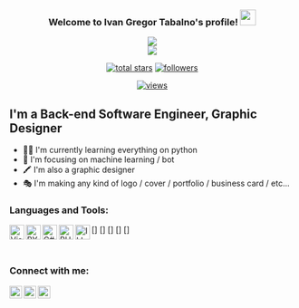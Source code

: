 <h3 align="center">
  Welcome to Ivan Gregor Tabalno's profile!
  <img src="https://media.giphy.com/media/hvRJCLFzcasrR4ia7z/giphy.gif" width="28">
</h3>

<!-- https://readme-typing-svg.herokuapp.com/demo/ -->
<p align="center">
  <a href="https://github.com/DenverCoder1/readme-typing-svg"><img src="https://readme-typing-svg.herokuapp.com?color=%23E1AD01&center=true&vCenter=true&width=350&lines=Back-end+Software+Engineer"></a><br>
  <a href="https://github.com/DenverCoder1/readme-typing-svg"><img src="https://readme-typing-svg.herokuapp.com?color=%23E1AD01&center=true&vCenter=true&width=350&lines=Graphic+Designer"></a>
</p>

<!-- View counter - https://github.com/DenverCoder1/Simple-View-Counter -->
<!-- Star counter - https://github.com/idealclover/GitHub-Star-Counter -->
<p align="center">
  <a href="https://github.com/igmtOfficial?tab=repositories&sort=stargazers">
    <img alt="total stars" title="Total stars on GitHub" src="https://custom-icon-badges.herokuapp.com/badge/dynamic/json?logo=star&color=55960c&labelColor=488207&label=Stars&style=for-the-badge&query=%24.stars&url=https://api.github-star-counter.workers.dev/user/igmtOfficial"/></a>
  
  <a href="https://github.com/igmtOfficial?tab=followers">
    <img alt="followers" title="Follow me on Github" src="https://custom-icon-badges.herokuapp.com/github/followers/igmtOfficial?color=236ad3&labelColor=1155ba&style=for-the-badge&logo=person-add&label=Follow&logoColor=white"/></a>
  </a>
</p>

<!-- src "https://profile-counter.glitch.me/igmtOfficial/count.svg"> -->
 <!-- src="https://visitor-badge.laobi.icu/badge?page_id=igmtOfficial.igmtOfficial"/> -->
 <!-- https://github.com/antonkomarev/github-profile-views-counter -->
<p align="center">
 <a href="https://github.com/igmtOfficial">
  <img alt="views" title="GitHub profile views" src="https://komarev.com/ghpvc/?username=igmtOfficial&style=flat-square">
    </a>
  </p>

  ## I'm a Back-end Software Engineer, Graphic Designer

- 👨‍💻 I'm currently learning everything on python 
- 🤖 I'm focusing on machine learning / bot
- 🖍 I'm also a graphic designer
- 🎭 I'm making any kind of logo / cover / portfolio / business card / etc...

### Languages and Tools:

[<img align="left" alt="Visual Studio Code" width="26px" src="https://i.ibb.co/Cmkj9Jv/Visual-Studio-Code-1-35-icon-svg.png" />]
[<img align="left" alt="PYTHON" width="26px" src="https://i.ibb.co/MV7pVCD/5848152fcef1014c0b5e4967.png" />]
[<img align="left" alt="C#" width="26px" src="https://i.ibb.co/w6j89jn/c-sharp-c-logo-02-F17714-BA-seeklogo-com.png" />]
[<img align="left" alt="PHOTOSHOP" width="26px" src="https://i.ibb.co/G3BRMnR/photoshop-png-logo-3085.png" />]
[<img align="left" alt="ILLUSTRATOR" width="26px" src="https://i.ibb.co/9T7gsn3/Png-Item-1054962.png" />]

<br />

### Connect with me:

[<img align="left" alt="igmtOfficial" width="22px" src="https://i.ibb.co/rZjJYHn/logo-facebookpng-32204.png" />][facebook]
[<img align="left" alt="igmtOfficial | YouTube" width="22px" src="https://i.ibb.co/brcrgtQ/logo-ig-png-32464.png" />][instagram]
[<img align="left" alt="igmtOfficial | Twitter" width="22px" src="https://i.ibb.co/ryNchPL/logo-twitter-png-5860.png" />][twitter]

<br />

[facebook]: https://facebook.com/igmtofficial
[twitter]: https://twitter.com/igmtofficial
[instagram]: https://instagram.com/igmtofficial
